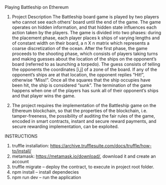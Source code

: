 Playing Battleship on Ethereum
1. Project Description
The Battleship board game is played by two players who cannot see each others’ board until the end of the game.
The game operates on hidden information, and that hidden state influences each action taken by the players.
The game is divided into two phases: during the placement phase, each player places k ships of varying lengths and of constant width on their board, a n X n matrix which represents a coarse  discretization of the ocean. After the first phase, the game proceeds to the shooting phase, which consists of players taking turns and making guesses about the location of the ships on the opponent’s board (referred to as launching a torpedo).
The guess consists of telling the opponents the coordinates [i,j] of a zone of the board. If any of the opponent’s ships are at that location, the opponent replies “Hit!”, otherwise “Miss!”. Once all the squares that the ship occupies have been hit, the ship is considered “sunk”. 
The termination of the game happens when one of the players has sunk all of their opponent’s ships and that player wins the game.

2. The project requires the implementation of the Battleship game on the Ethereum blockchain, so that the properties of the blockchain, i.e. tamper-freeness, the possibility of auditing the fair rules of the game, encoded in smart contracts, instant and secure reward payments, and secure rewarding implementation, can be exploited.

INSTRUCTIONS
1) truffle installation: https://archive.trufflesuite.com/docs/truffle/how-to/install/
2) metamask: https://metamask.io/download/, download it and create an account
3) truffle migrate – deploy the contract, to execute in project root folder.
4) npm install – install dependecies
5) npm run dev – run the application
